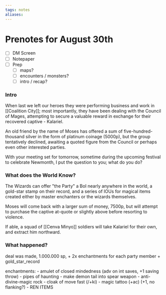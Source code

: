 ```yaml
---
tags: notes
aliases:
---
```


# Prenotes for August 30th 
- [ ] DM Screen
- [ ] Notepaper
- [ ] Prep
	- [ ] maps?
	- [ ] encounters / monsters?
	- [ ] intro / recap?

### Intro

When last we left our heroes they were performing business and work in [[Coalition City]]; most importantly, they have been dealing with the Council of Mages, attempting to secure a valuable reward in exchange for their recovered captive - Kalariel.

An old friend by the name of Moses has offered a sum of five-hundred-thousand silver in the form of platinum coinage (5000p), but the group tentatively declined, awaiting a quoted figure from the Council or perhaps even other interested parties.

With your meeting set for tomorrow, sometime during the upcoming festival to celebrate Newmonth, I put the question to you; what do you do?

### What does the World Know?

The Wizards can offer "the Party" a BoI nearly anywhere in the world, a gold-star stamp on their record, and a series of IOUs for magical items created either by master enchanters or the wizards themselves.

Moses will come back with a larger sum of money, 7500p, but will attempt to purchase the captive at-quote or slightly above before resorting to violence.

If able, a squad of [[Cenva Minyo]] soldiers will take Kalariel for their own, and extract him northward.

### What happened?

deal was made, 1.000.000 sp, + 2x enchantments for each party member + gold_star_record

enchantments:
	- amulet of closed mindedness (adv on int saves, +1 saving throw)
	- pipes of haunting
	- make demon tail into spear weapon
	- anti-divine-magic rock
	- cloak of move fast (/+ki)
	- magic tattoo (+ac) (+1, no flanking?)
	- REN ITEMS